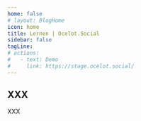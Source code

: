 ```yaml
---
home: false
# layout: BlogHome
icon: home
title: Lernen | Ocelot.Social
sidebar: false
tagLine: 
# actions:
#   - text: Demo
#     link: https://stage.ocelot.social/
---
```

## XXX

XXX
